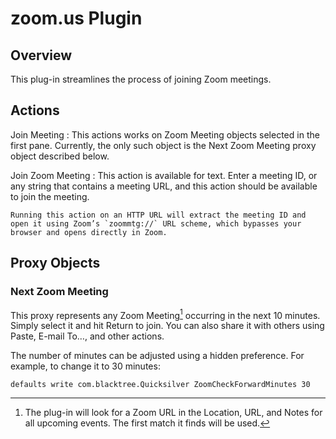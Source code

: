 # zoom.us Plugin #

## Overview ##

This plug-in streamlines the process of joining Zoom meetings.

## Actions ##

Join Meeting
  : This actions works on Zoom Meeting objects selected in the first pane. Currently, the only such object is the Next Zoom Meeting proxy object described below.

Join Zoom Meeting
  : This action is available for text. Enter a meeting ID, or any string that contains a meeting URL, and this action should be available to join the meeting.

    Running this action on an HTTP URL will extract the meeting ID and open it using Zoom’s `zoommtg://` URL scheme, which bypasses your browser and opens directly in Zoom.

## Proxy Objects ##

### Next Zoom Meeting ###

This proxy represents any Zoom Meeting[^1] occurring in the next 10 minutes. Simply select it and hit Return to join. You can also share it with others using Paste, E-mail To…, and other actions.

The number of minutes can be adjusted using a hidden preference. For example, to change it to 30 minutes:

    defaults write com.blacktree.Quicksilver ZoomCheckForwardMinutes 30

[^1]: The plug-in will look for a Zoom URL in the Location, URL, and Notes for all upcoming events. The first match it finds will be used.
